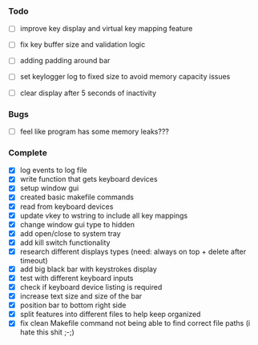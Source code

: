 ### Todo
- [ ] improve key display and virtual key mapping feature
- [ ] fix key buffer size and validation logic 

- [ ] adding padding around bar
- [ ] set keylogger log to fixed size to avoid memory capacity issues
- [ ] clear display after 5 seconds of inactivity

### Bugs
- [ ] feel like program has some memory leaks???

### Complete
- [x] log events to log file
- [x] write function that gets keyboard devices
- [x] setup window gui
- [x] created basic makefile commands
- [x] read from keyboard devices
- [x] update vkey to wstring to include all key mappings
- [x] change window gui type to hidden
- [x] add open/close to system tray
- [x] add kill switch functionality
- [x] research different displays types (need: always on top + delete after timeout)
- [x] add big black bar with keystrokes display 
- [x] test with different keyboard inputs
- [x] check if keyboard device listing is required
- [x] increase text size and size of the bar
- [x] position bar to bottom right side  
- [x] split features into different files to help keep organized
- [x] fix clean Makefile command not being able to find correct file paths (i hate this shit ;-;)
